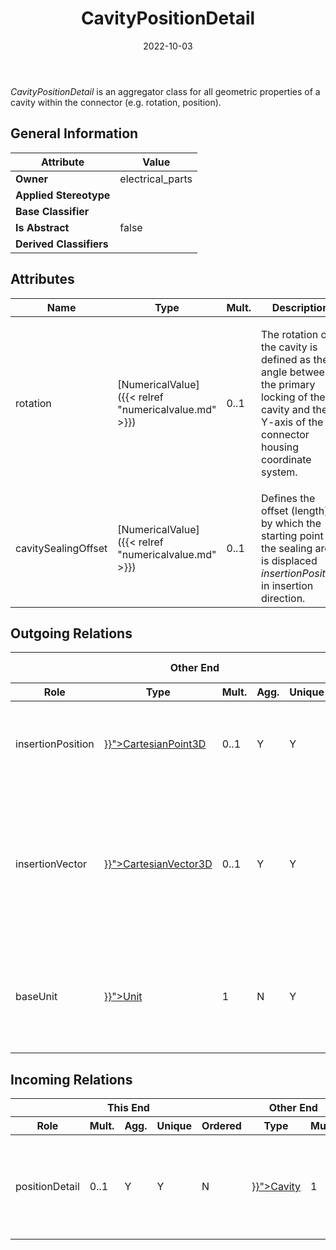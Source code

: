 ﻿---
title: CavityPositionDetail
toc: false
type: specs
date: "2022-10-03"
draft: false
specification: VEC
version: 2.0.1
documentType: "Recommendation"
elementType: Class
classes:
  - CavityPositionDetail
menu_name: vec-2.0.1
---
<i>CavityPositionDetail</i> is an aggregator class for all geometric properties of a cavity within the connector (e.g. rotation, position).

## General Information

| Attribute               | Value |
|-------------------------|-------|
| **Owner**               | electrical_parts |
| **Applied Stereotype**  |   |
| **Base Classifier**     |   |
| **Is Abstract**         | false |
| **Derived Classifiers** |   |

## Attributes
|  Name  |  Type  |  Mult.  |  Description  |  Owning Classifier  |
|--------|--------|---------|---------------|--------------|
|rotation| [NumericalValue]({{< relref "numericalvalue.md" >}}) | 0..1 | <p> The rotation of the cavity is defined as the angle between the primary locking of the cavity and the Y-axis of the connector housing coordinate system.      </p> | [CavityPositionDetail]({{< relref "cavitypositiondetail.md" >}}) |
|cavitySealingOffset| [NumericalValue]({{< relref "numericalvalue.md" >}}) | 0..1 | Defines the offset (length) by which the starting point of the sealing area is displaced <i>insertionPosition </i>in insertion direction. | [CavityPositionDetail]({{< relref "cavitypositiondetail.md" >}}) |

## Outgoing Relations
<table>
    <thead>
        <tr>
           <th colspan="6">Other End</th>
           <th colspan="1">This End</th>
           <th colspan="1">General</th>
        </tr>
        <tr>
           <th>Role</th>
           <th>Type</th>
           <th>Mult.</th>
           <th>Agg.</th>
           <th>Unique</th>
           <th>Ordered</th>
           <th>Mult.</th>
           <th>Description</th>
        </tr>
    <thead>
    <tbody>
    <tr>
        <td>insertionPosition</td>
        <td><a href="{{< relref "cartesianpoint3d.md" >}}">CartesianPoint3D</a></td>
        <td>0..1</td>
        <td>Y</td>
        <td>Y</td>
        <td>N</td>
        <td>1</td>
        <td><p> The position of the center of the cavity in the entrance surface of the connector during the insertion process.      </p></td>
    </tr>
    <tr>
        <td>insertionVector</td>
        <td><a href="{{< relref "cartesianvector3d.md" >}}">CartesianVector3D</a></td>
        <td>0..1</td>
        <td>Y</td>
        <td>Y</td>
        <td>N</td>
        <td></td>
        <td>The direction in which a terminal is inserted from the <i>InsertionPosition</i> into the connector. The amount of the vector defines the length auf the cavity&#160;(The distance the terminal must travel from the <i>InsertionPostion </i>to its final position.</td>
    </tr>
    <tr>
        <td>baseUnit</td>
        <td><a href="{{< relref "unit.md" >}}">Unit</a></td>
        <td>1</td>
        <td>N</td>
        <td>Y</td>
        <td>N</td>
        <td>0..*</td>
        <td><p> The <i>Unit</i> in which all coordinates (e.g. cartesian points) of this <i>CavityPositionDetail&#160;</i>are defined. Shall be a unit of length&#160;(e.g. millimetre).      </p></td>
    </tr>
    </tbody>
</table>

##  Incoming Relations
<table>
    <thead>
        <tr>
           <th colspan="5">This End</th>
           <th colspan="2">Other End</th>
           <th colspan="1">General</th>
        </tr>
        <tr>
           <th>Role</th>
           <th>Mult.</th>
           <th>Agg.</th>
           <th>Unique</th>
           <th>Ordered</th>
           <th>Type</th>
           <th>Mult.</th>
           <th>Description</th>
        </tr>
    <thead>
    <tbody>
    <tr>
        <td>positionDetail</td>
        <td>0..1</td>
        <td>Y</td>
        <td>Y</td>
        <td>N</td>
        <td><a href="{{< relref "cavity.md" >}}">Cavity</a></td>
        <td>1</td>
        <td>Optional details for geometric properties of the cavity in the connector.</td>
    </tr>
    </tbody>
</table>



